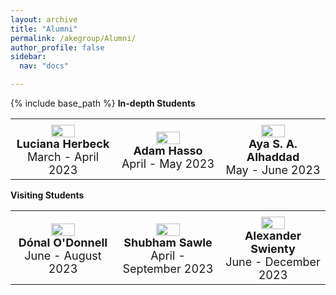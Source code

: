 ```yaml
---
layout: archive
title: "Alumni"
permalink: /akegroup/Alumni/
author_profile: false
sidebar:
  nav: "docs"

---
```


{% include base_path %}
<b>In-depth Students</b>
<table> <style>table, th, td {border: transparent;}</style> <tr>
<td style="width:33%;" align="center" valign="middle">
<img src="https://AKEckhardt.github.io/images/LucianaHerbeck.jpg" width="50%" height="auto%" align="middle">
<font size="4">
<br/><b>Luciana Herbeck</b><br/>
March - April 2023<br/></font>
</td>

<td style="width:33%;" align="center" valign="middle">
<img src="https://AKEckhardt.github.io/images/AdamHasso.jpg" width="50%" height="auto%" align="middle">
<font size="4">
<br/><b>Adam Hasso</b><br/>
April - May 2023<br/></font>
</td>

<td style="width:33%;" align="center" valign="middle">
<img src="https://AKEckhardt.github.io/images/AyaAlhaddad.jpg" width="50%" height="auto%" align="middle">
<font size="4">
<br/><b>Aya S. A. Alhaddad</b><br/>
May - June 2023<br/></font>
</td>

</tr></table>


<b>Visiting Students</b>
<table> <style>table, th, td {border: transparent;}</style> <tr>
<td style="width:33%;" align="center" valign="middle">
<img src="https://AKEckhardt.github.io/images/DonalODonnell.jpg" width="50%" height="auto%" align="middle">
<font size="4">
<br/><b>Dónal O'Donnell</b><br/>
June - August 2023<br/></font>
</td>

<td style="width:33%;" align="center" valign="middle">
<img src="https://AKEckhardt.github.io/images/Shubham_2023.jpg" width="50%" height="auto%" align="middle">
<font size="4">
<br/><b>Shubham Sawle</b><br/>
April - September 2023<br/></font>
</td>

<td style="width:33%;" align="center" valign="middle">
<img src="https://AKEckhardt.github.io/images/Alex_2023.jpg" width="50%" height="auto%" align="middle">
<font size="4">
<br/><b>Alexander Swienty</b><br/>
June - December 2023<br/></font>
</td>

</tr></table>








